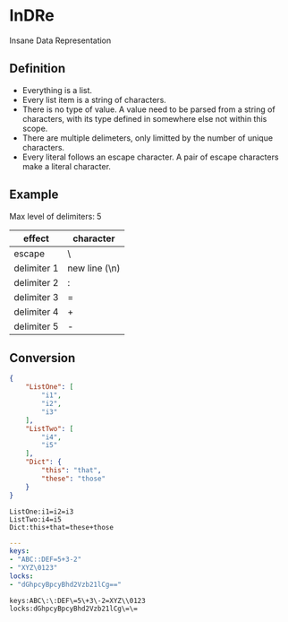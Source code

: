 # InDRe
Insane Data Representation

## Definition
* Everything is a list.
* Every list item is a string of characters.
* There is no type of value. A value need to be parsed from a string of characters, with its type defined in somewhere else not within this scope.
* There are multiple delimeters, only limitted by the number of unique characters.
* Every literal follows an escape character. A pair of escape characters make a literal character.

## Example
Max level of delimiters: 5

| effect | character |
|--------|-----------|
| escape | \ |
| delimiter 1 | new line (\n) |
| delimiter 2 | : |
| delimiter 3 | = |
| delimiter 4 | + |
| delimiter 5 | - |

## Conversion

```json
{
	"ListOne": [
		"i1",
		"i2",
		"i3"
	],
	"ListTwo": [
		"i4",
		"i5"
	],
	"Dict": {
		"this": "that",
		"these": "those"
	}
}
```

```indre
ListOne:i1=i2=i3
ListTwo:i4=i5
Dict:this+that=these+those
```

```yaml
---
keys:
- "ABC::DEF=5+3-2"
- "XYZ\0123"
locks:
- "dGhpcyBpcyBhd2Vzb21lCg=="
```

```indre
keys:ABC\:\:DEF\=5\+3\-2=XYZ\\0123
locks:dGhpcyBpcyBhd2Vzb21lCg\=\=
```
